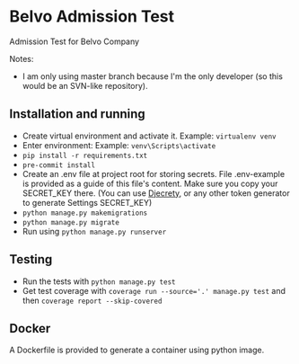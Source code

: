 # Belvo Admission Test

Admission Test for Belvo Company

Notes:
- I am only using master branch because I'm the only developer (so this would be an SVN-like repository).

## Installation and running

- Create virtual environment and activate it. Example: `virtualenv venv`
- Enter environment: Example: `venv\Scripts\activate`
- `pip install -r requirements.txt`
- `pre-commit install`
- Create an .env file at project root for storing secrets. File .env-example is provided as a guide of this file's
  content. Make sure you copy your SECRET_KEY there. (You can use
  [Djecrety](https://djecrety.ir/), or any other token generator to generate Settings SECRET_KEY)
- `python manage.py makemigrations`
- `python manage.py migrate`
- Run using `python manage.py runserver`

## Testing

- Run the tests with `python manage.py test`
- Get test coverage with `coverage run --source='.' manage.py test` and then `coverage report --skip-covered`

## Docker
A Dockerfile is provided to generate a container using python image.
